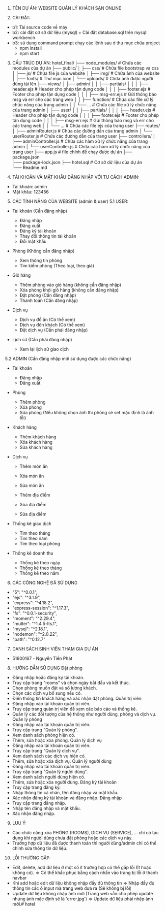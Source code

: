 1. TÊN DỰ ÁN:
  WEBSITE QUẢN LÝ KHÁCH SẠN ONLINE

2. CÀI ĐẶT:
  - b1: Tải source code về máy
  - b2: cài đặt cơ sở dữ liệu (mysql)
	    + Cài đặt database.sql trên mysql workbench
  - b3: sử dụng command prompt chạy các lệnh sau ở thư mục chứa project
      + npm install 
      + npm start

3. CẤU TRÚC DỰ ÁN:
hotel_final/
├── node_modules/           # Chứa các modules của dự án
├── public/
│   ├── css/                # Chứa file bootstrap và css
│   ├── js/                 # Chứa file js của website
│   ├── img/                # Chứa ảnh của website
│   ├── fonts/              # Thư mục icon
│   └── uploads/            # Chứa ảnh được người dùng tải lên
├── views/
│   ├── admin/
│   │   ├── partials/
│   │   │   ├── header.ejs  # Header cho phép tận dụng code
│   │   │   ├── footer.ejs  # Footer cho phép tận dụng code
│   │   │   ├── msg-err.ejs # Gửi thông báo msg và err cho các trang web
│   │   ├── function/       # Chứa các file xử lý chức năng của trang admin
│   │   └── ...             # Chứa các file xử lý chức năng của trang admin
│   ├── user/
│   │   ├── partials/
│   │   │   ├── header.ejs  # Header cho phép tận dụng code
│   │   │   ├── footer.ejs  # Footer cho phép tận dụng code
│   │   │   ├── msg-err.ejs # Gửi thông báo msg và err cho các trang web
│   │   └── ...             # Chứa các file ejs của trang user
├── routes/
│   ├── adminRouter.js      # Chứa các đường dẫn của trang admin
│   └── userRouter.js       # Chứa các đường dẫn của trang user
├── controllers/
│   ├── adminController.js  # Chứa các hàm xử lý chức năng của trang admin
│   └── userController.js   # Chứa các hàm xử lý chức năng của trang user
├── app.js                  # file chính để chạy được dự án
├── package.json        
├── package-lock.json
├── hotel.sql               # Cơ sở dữ liệu của dự án        
└── Readme.md

4. TÀI KHOẢN VÀ MẬT KHẨU ĐĂNG NHẬP VỚI TƯ CÁCH ADMIN:
  - Tài khoản: admin
  - Mật khâu: 123456

5. CÁC TÍNH NĂNG CỦA WEBSITE (admin & user)
5.1 USER:
  - Tài khoản (Cần đăng nhập)
    + Đăng nhập 
    + Đăng xuất
    + Đăng ký tài khoản
    + Thay đổi thông tin tài khoản
    + Đổi mật khẩu

  - Phòng (Không cần đăng nhập)
    + Xem thông tin phòng 
    + Tìm kiếm phòng (Theo loại, theo giá) 

  - Giỏ hàng
    + Thêm phòng vào giỏ hàng (không cần đăng nhập)
    + Xóa phòng khỏi giỏ hàng (không cần đăng nhập)
    + Đặt phòng (Cần đăng nhập)
    + Thanh toán (Cần đăng nhập)

  - Dịch vụ
    + Dịch vụ đồ ăn (Có thể xem)
    + Dịch vụ đón khách (Có thể xem)
    + Đặt dịch vụ (Cần phải đăng nhập)

  - Lịch sử (Cần phải đăng nhập)
    + Xem lại lịch sử giao dịch 


5.2 ADMIN (Cần đăng nhập mới sử dụng được các chức năng)
  - Tài khoản	
    + Đăng nhập 
    + Đăng xuất

  - Phòng
    + Thêm phòng 
    + Xóa phòng
    + Sửa phòng (Nếu không chọn ảnh thì phòng sẽ set mặc định là ảnh lỗi)

  - Khách hàng
    + Thêm khách hàng
    + Xóa khách hàng
    + Sửa khách hàng

  - Dịch vụ
    + Thêm món ăn
    + Xóa món ăn
    + Sửa món ăn

    + Thêm địa điểm
    + Xóa địa điểm
    + Sửa địa điểm

  - Thống kê giao dịch
    + Tìm theo tháng
    + Tìm theo năm
    + Tìm theo loại phòng

  - Thống kê doanh thu
    + Thống kê theo ngày
    + Thống kê theo tháng
    + Thống kê theo năm

6. CÁC CÔNG NGHỆ ĐÃ SỬ DỤNG
  -  "5": "^0.0.1",
  -  "ejs": "^3.1.9",
  -  "express": "^4.18.2",
  -  "express-session": "^1.17.3",
  -  "fs": "^0.0.1-security",
  -  "moment": "^2.29.4",
  -  "multer": "^1.4.5-lts.1",
  -  "mysql": "^2.18.1",
  -  "nodemon": "^2.0.22",
  -  "path": "^0.12.7"

7. DANH SÁCH SINH VIÊN THAM GIA DỰ ÁN
  - 51900167 - Nguyễn Tiến Phát 

8. HƯỚNG DẪN SỬ DỤNG
 Đặt phòng
  -	Đăng nhập hoặc đăng ký tài khoản.
  -	Truy cập trang "rooms" và chọn ngày bắt đầu và kết thúc.
  -	Chọn phòng muốn đặt và số lượng khách.
  -	Chọn các dịch vụ bổ sung nếu có.
  -	Điền thông tin khách hàng và xác nhận đặt phòng.
 Quản trị viên
  -	Đăng nhập vào tài khoản quản trị viên.
  -	Truy cập trang quản trị viên để xem các báo cáo và thống kê.
  -	Quản lý các đối tượng của hệ thống như người dùng, phòng và dịch vụ.
 Quản lý phòng
  -	Đăng nhập vào tài khoản quản trị viên.
  -	Truy cập trang "Quản lý phòng".
  -	Xem danh sách phòng hiện có.
  -	Thêm, sửa hoặc xóa phòng.
 Quản lý dịch vụ
  -	Đăng nhập vào tài khoản quản trị viên.
  -	Truy cập trang "Quản lý dịch vụ".
  -	Xem danh sách các dịch vụ hiện có.
  -	Thêm, sửa hoặc xóa dịch vụ.
 Quản lý người dùng
  -	Đăng nhập vào tài khoản quản trị viên.
  -	Truy cập trang "Quản lý người dùng".
  -	Xem danh sách người dùng hiện có.
  -	Thêm, sửa hoặc xóa người dùng.
 Đăng ký tài khoản
  -	Truy cập trang đăng ký.
  -	Nhập thông tin cá nhân, tên đăng nhập và mật khẩu.
  -	Xác nhận đăng ký tài khoản và đăng nhập.
 Đăng nhập
  -	Truy cập trang đăng nhập.
  -	Nhập tên đăng nhập và mật khẩu.
  -	Xác nhận đăng nhập.

9. LƯU Ý:
  - Các chức năng xóa PHÒNG (ROOMS), DỊCH VỤ (SERVICE), ... chỉ có tác dụng khi người dùng chưa đặt phòng hoặc các dịch vụ này.
  - Trường hợp dữ liệu đã được thanh toán thì người dùng/admin chỉ có thể chỉnh sửa thông tin dữ liệu.

10. LỖI THƯỜNG GẶP: 
  - Edit, delete, add dữ liệu ở một số ít trường hợp có thể gặp lỗi (Ít hoặc không có).
      => Có thể khắc phục bằng cách nhấn vào trang bị lỗi ở thanh navbar
  - Khi add hoặc edit dữ liệu không nhập đầy đủ thông tin
      => Nhập đầy đủ thông tin các ô input mà trang web đưa ra (Sẽ không bị lỗi)
  - Update dữ liệu không nhập ảnh mới (Trang web vẫn cho phép update nhưng ảnh mặc định sẽ là 'errer.jpg')
      => Update dữ liệu phải nhập ảnh mới.#   h o t e l  
 